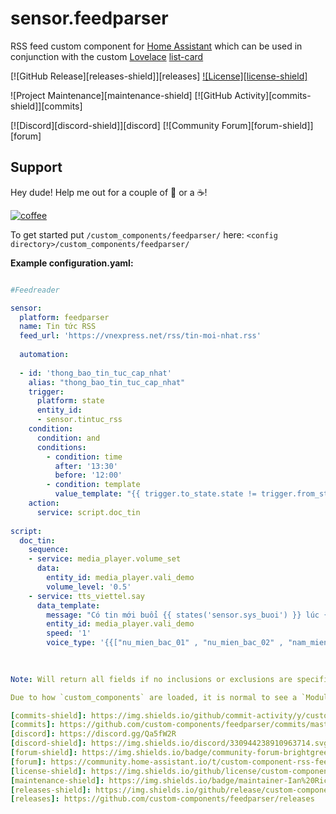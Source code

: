 # sensor.feedparser
RSS feed custom component for [Home Assistant](https://www.home-assistant.io/) which can be used in conjunction with the custom [Lovelace](https://www.home-assistant.io/lovelace) [list-card](https://github.com/custom-cards/list-card)

[![GitHub Release][releases-shield]][releases]
[![License][license-shield]](LICENSE.md)

![Project Maintenance][maintenance-shield]
[![GitHub Activity][commits-shield]][commits]

[![Discord][discord-shield]][discord]
[![Community Forum][forum-shield]][forum]

## Support
Hey dude! Help me out for a couple of :beers: or a :coffee:!

[![coffee](https://www.buymeacoffee.com/assets/img/custom_images/black_img.png)](https://www.buymeacoffee.com/zJtVxUAgH)

To get started put `/custom_components/feedparser/` here:
`<config directory>/custom_components/feedparser/`

**Example configuration.yaml:**

```yaml

#Feedreader

sensor:
  platform: feedparser
  name: Tin tức RSS
  feed_url: 'https://vnexpress.net/rss/tin-moi-nhat.rss'
  
  automation:
    
  - id: 'thong_bao_tin_tuc_cap_nhat'
    alias: "thong_bao_tin_tuc_cap_nhat"
    trigger:
      platform: state
      entity_id: 
      - sensor.tintuc_rss      
    condition:
      condition: and
      conditions:
        - condition: time
          after: '13:30'
          before: '12:00'
        - condition: template
          value_template: "{{ trigger.to_state.state != trigger.from_state.state }}"      
    action:
      service: script.doc_tin    
      
script:
  doc_tin:
    sequence:
    - service: media_player.volume_set
      data:
        entity_id: media_player.vali_demo
        volume_level: '0.5'
    - service: tts_viettel.say      
      data_template:
        message: "Có tin mới buổi {{ states('sensor.sys_buoi') }} lúc {{ as_timestamp(now()) | timestamp_custom('%I:%M:%S %p, %d/%m/%Y', true) }} như sau: {{states.sensor.tin_tuc_rss.attributes.entries}} " 
        entity_id: media_player.vali_demo
        speed: '1'
        voice_type: '{{["nu_mien_bac_01" , "nu_mien_bac_02" , "nam_mien_bac_01" , "nam_mien_bac_02" , "nu_mien_trung_01", "nam_mien_trung_01" , "nu_mien_nam_01" , "nu_mien_nam_02" , "nu_mien_nam_03" , "nam_mien_nam_01"] |random }} '  
       
          

Note: Will return all fields if no inclusions or exclusions are specified

Due to how `custom_components` are loaded, it is normal to see a `ModuleNotFoundError` error on first boot after adding this, to resolve it, restart Home-Assistant.

[commits-shield]: https://img.shields.io/github/commit-activity/y/custom-components/feedparser.svg?style=for-the-badge
[commits]: https://github.com/custom-components/feedparser/commits/master
[discord]: https://discord.gg/Qa5fW2R
[discord-shield]: https://img.shields.io/discord/330944238910963714.svg?style=for-the-badge
[forum-shield]: https://img.shields.io/badge/community-forum-brightgreen.svg?style=for-the-badge
[forum]: https://community.home-assistant.io/t/custom-component-rss-feed-parser/64637
[license-shield]: https://img.shields.io/github/license/custom-components/feedparser.svg?style=for-the-badge
[maintenance-shield]: https://img.shields.io/badge/maintainer-Ian%20Richardson%20%40iantrich-blue.svg?style=for-the-badge
[releases-shield]: https://img.shields.io/github/release/custom-components/feedparser.svg?style=for-the-badge
[releases]: https://github.com/custom-components/feedparser/releases
